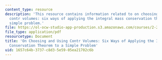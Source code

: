 ```yaml
---
content_type: resource
description: 'This resource contains information related to on choosing and using
  contr volumes: six ways of applying the integral mass conservation theorem to a
  simple problem.'
file: https://ol-ocw-studio-app-production.s3.amazonaws.com/courses/2-25-advanced-fluid-mechanics-fall-2013/1657c64b3737c8d35e5905ea21702c6b_MIT2_25F13_On_Choo_and_Usi.pdf
file_type: application/pdf
resourcetype: Document
title: 'On Choosing and Using Contr Volumes: Six Ways of Applying the Integral Mass
  Conservation Theorem to a Simple Problem'
uid: 1657c64b-3737-c8d3-5e59-05ea21702c6b
---
```

